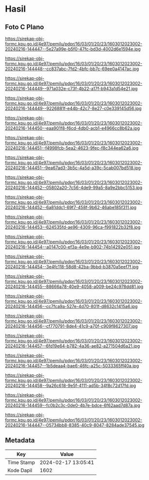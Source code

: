 # Hasil

## Foto C Plano

https://sirekap-obj-formc.kpu.go.id/4e97/pemilu/pdpr/16/03/01/20/23/1603012023002-20240216-144447--5e27a99e-b5f0-47fc-bd3d-4002d6e1594e.jpg

https://sirekap-obj-formc.kpu.go.id/4e97/pemilu/pdpr/16/03/01/20/23/1603012023002-20240216-144448--cc837abc-7fd2-4bfc-bb7c-69ee0a4147ac.jpg

https://sirekap-obj-formc.kpu.go.id/4e97/pemilu/pdpr/16/03/01/20/23/1603012023002-20240216-144449--971a032e-c73f-4b22-a17f-b943a1d54e21.jpg

https://sirekap-obj-formc.kpu.go.id/4e97/pemilu/pdpr/16/03/01/20/23/1603012023002-20240216-144449--9226881f-e44b-42c7-8e27-c0e339145d56.jpg

https://sirekap-obj-formc.kpu.go.id/4e97/pemilu/pdpr/16/03/01/20/23/1603012023002-20240216-144450--eaa901f8-f6cd-4db0-acb1-e4966cc8b62a.jpg

https://sirekap-obj-formc.kpu.go.id/4e97/pemilu/pdpr/16/03/01/20/23/1603012023002-20240216-144451--f4998fcb-5ea2-4623-9fec-f8c344ea62a6.jpg

https://sirekap-obj-formc.kpu.go.id/4e97/pemilu/pdpr/16/03/01/20/23/1603012023002-20240216-144451--9ea67ad3-3b5c-4a5d-a39c-5cab007bd518.jpg

https://sirekap-obj-formc.kpu.go.id/4e97/pemilu/pdpr/16/03/01/20/23/1603012023002-20240216-144452--05802a20-7c56-4de9-99a5-8a9e2bbc5153.jpg

https://sirekap-obj-formc.kpu.go.id/4e97/pemilu/pdpr/16/03/01/20/23/1603012023002-20240216-144452--6a81ddc1-69f7-458f-9b62-46abe185f311.jpg

https://sirekap-obj-formc.kpu.go.id/4e97/pemilu/pdpr/16/03/01/20/23/1603012023002-20240216-144453--624535fd-ae96-4309-96ca-f991822b32f8.jpg

https://sirekap-obj-formc.kpu.go.id/4e97/pemilu/pdpr/16/03/01/20/23/1603012023002-20240216-144454--a0147c00-ef3a-4e9e-b902-74b14292e051.jpg

https://sirekap-obj-formc.kpu.go.id/4e97/pemilu/pdpr/16/03/01/20/23/1603012023002-20240216-144454--3e4fc118-58d8-42ba-9bbd-b3870a5eef7f.jpg

https://sirekap-obj-formc.kpu.go.id/4e97/pemilu/pdpr/16/03/01/20/23/1603012023002-20240216-144455--88666a78-40e9-4058-a009-be24c978dd81.jpg

https://sirekap-obj-formc.kpu.go.id/4e97/pemilu/pdpr/16/03/01/20/23/1603012023002-20240216-144456--cc7fca9a-527e-4d70-801f-d8632c1415a6.jpg

https://sirekap-obj-formc.kpu.go.id/4e97/pemilu/pdpr/16/03/01/20/23/1603012023002-20240216-144456--cf770791-8de4-41c9-a70f-c909f8627307.jpg

https://sirekap-obj-formc.kpu.go.id/4e97/pemilu/pdpr/16/03/01/20/23/1603012023002-20240216-144457--6fd19e64-b782-4a36-ae82-a271504d6a21.jpg

https://sirekap-obj-formc.kpu.go.id/4e97/pemilu/pdpr/16/03/01/20/23/1603012023002-20240216-144457--1b5deaa4-bae6-46fc-a25c-5033365ff40a.jpg

https://sirekap-obj-formc.kpu.go.id/4e97/pemilu/pdpr/16/03/01/20/23/1603012023002-20240216-144458--9a26c618-9e5f-4111-ad5b-34f8c72d17fd.jpg

https://sirekap-obj-formc.kpu.go.id/4e97/pemilu/pdpr/16/03/01/20/23/1603012023002-20240216-144459--fc0b2c3c-0de0-4b7e-bdce-6f62aad7d87a.jpg

https://sirekap-obj-formc.kpu.go.id/4e97/pemilu/pdpr/16/03/01/20/23/1603012023002-20240216-144447--05734bb8-8385-40c9-8047-8284ade37545.jpg


## Metadata

| Key        | Value               |
| ---------- | ------------------- |
| Time Stamp | 2024-02-17 13:05:41 |
| Kode Dapil | 1602                |



